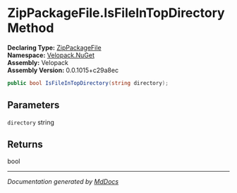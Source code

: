 ﻿<!--  
  <auto-generated>   
    The contents of this file were generated by a tool.  
    Changes to this file may be list if the file is regenerated  
  </auto-generated>   
-->

# ZipPackageFile.IsFileInTopDirectory Method

**Declaring Type:** [ZipPackageFile](../index.md)  
**Namespace:** [Velopack.NuGet](../../index.md)  
**Assembly:** Velopack  
**Assembly Version:** 0.0.1015+c29a8ec

```csharp
public bool IsFileInTopDirectory(string directory);
```

## Parameters

`directory`  string

## Returns

bool

___

*Documentation generated by [MdDocs](https://github.com/ap0llo/mddocs)*
